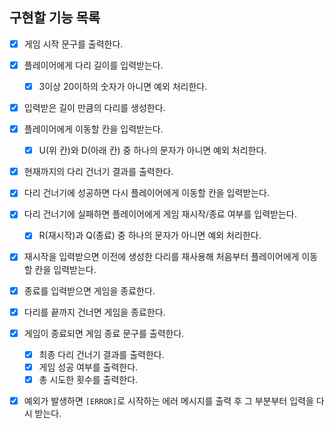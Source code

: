 ## 구현할 기능 목록

- [x] 게임 시작 문구를 출력한다.

- [x] 플레이어에게 다리 길이를 입력받는다.

  - [x] 3이상 20이하의 숫자가 아니면 예외 처리한다.

- [x] 입력받은 길이 만큼의 다리를 생성한다.

- [x] 플레이어에게 이동할 칸을 입력받는다.

  - [x] U(위 칸)와 D(아래 칸) 중 하나의 문자가 아니면 예외 처리한다.

- [x] 현재까지의 다리 건너기 결과를 출력한다.

- [x] 다리 건너기에 성공하면 다시 플레이어에게 이동할 칸을 입력받는다.

- [x] 다리 건너기에 실패하면 플레이어에게 게임 재시작/종료 여부를 입력받는다.

  - [x] R(재시작)과 Q(종료) 중 하나의 문자가 아니면 예외 처리한다.

- [x] 재시작을 입력받으면 이전에 생성한 다리를 재사용해 처음부터 플레이어에게 이동할 칸을 입력받는다.

- [x] 종료를 입력받으면 게임을 종료한다.

- [x] 다리를 끝까지 건너면 게임을 종료한다.

- [x] 게임이 종료되면 게임 종료 문구를 출력한다.

  - [x] 최종 다리 건너기 결과를 출력한다.
  - [x] 게임 성공 여부를 출력한다.
  - [x] 총 시도한 횟수를 출력한다.

- [x] 예외가 발생하면 `[ERROR]`로 시작하는 에러 메시지를 출력 후 그 부분부터 입력을 다시 받는다.
